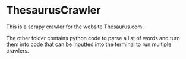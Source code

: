 # ThesaurusCrawler

This is a scrapy crawler for the website Thesaurus.com.

The other folder contains python code to parse a list of words and turn them into code that can be inputted into the terminal to run multiple crawlers.
